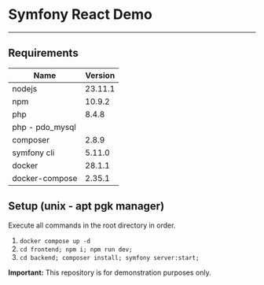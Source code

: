 # Symfony React Demo

---

## Requirements

| Name            | Version |
| --------------- | ------- |
| nodejs          | 23.11.1 |
| npm             | 10.9.2  |
| php             | 8.4.8   |
| php - pdo_mysql |         |
| composer        | 2.8.9   |
| symfony cli     | 5.11.0  |
| docker          | 28.1.1  |
| docker-compose  | 2.35.1  |

## Setup (unix - apt pgk manager)

Execute all commands in the root directory in order.

1. `docker compose up -d`
2. `cd frontend; npm i; npm run dev;`
3. `cd backend; composer install; symfony server:start;`

**Important:** This repository is for demonstration purposes only.
